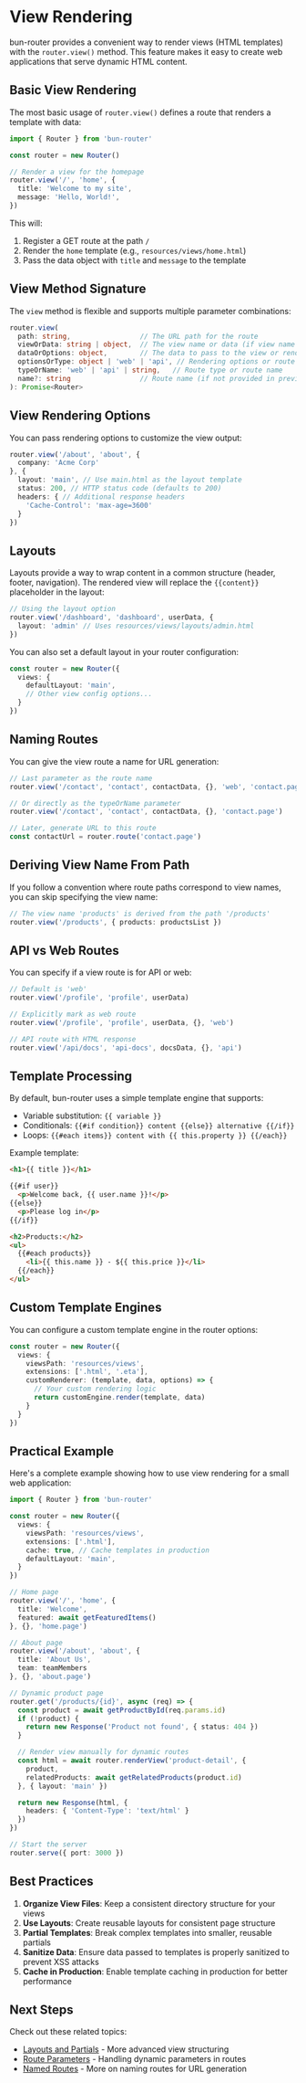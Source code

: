 # View Rendering

bun-router provides a convenient way to render views (HTML templates) with the `router.view()` method. This feature makes it easy to create web applications that serve dynamic HTML content.

## Basic View Rendering

The most basic usage of `router.view()` defines a route that renders a template with data:

```typescript
import { Router } from 'bun-router'

const router = new Router()

// Render a view for the homepage
router.view('/', 'home', {
  title: 'Welcome to my site',
  message: 'Hello, World!',
})
```

This will:

1. Register a GET route at the path `/`
2. Render the `home` template (e.g., `resources/views/home.html`)
3. Pass the data object with `title` and `message` to the template

## View Method Signature

The `view` method is flexible and supports multiple parameter combinations:

```typescript
router.view(
  path: string,                 // The URL path for the route
  viewOrData: string | object,  // The view name or data (if view name is derived from path)
  dataOrOptions: object,        // The data to pass to the view or rendering options
  optionsOrType: object | 'web' | 'api', // Rendering options or route type
  typeOrName: 'web' | 'api' | string,   // Route type or route name
  name?: string                 // Route name (if not provided in previous parameter)
): Promise<Router>
```

## View Rendering Options

You can pass rendering options to customize the view output:

```typescript
router.view('/about', 'about', {
  company: 'Acme Corp'
}, {
  layout: 'main', // Use main.html as the layout template
  status: 200, // HTTP status code (defaults to 200)
  headers: { // Additional response headers
    'Cache-Control': 'max-age=3600'
  }
})
```

## Layouts

Layouts provide a way to wrap content in a common structure (header, footer, navigation). The rendered view will replace the `{{content}}` placeholder in the layout:

```typescript
// Using the layout option
router.view('/dashboard', 'dashboard', userData, {
  layout: 'admin' // Uses resources/views/layouts/admin.html
})
```

You can also set a default layout in your router configuration:

```typescript
const router = new Router({
  views: {
    defaultLayout: 'main',
    // Other view config options...
  }
})
```

## Naming Routes

You can give the view route a name for URL generation:

```typescript
// Last parameter as the route name
router.view('/contact', 'contact', contactData, {}, 'web', 'contact.page')

// Or directly as the typeOrName parameter
router.view('/contact', 'contact', contactData, {}, 'contact.page')

// Later, generate URL to this route
const contactUrl = router.route('contact.page')
```

## Deriving View Name From Path

If you follow a convention where route paths correspond to view names, you can skip specifying the view name:

```typescript
// The view name 'products' is derived from the path '/products'
router.view('/products', { products: productsList })
```

## API vs Web Routes

You can specify if a view route is for API or web:

```typescript
// Default is 'web'
router.view('/profile', 'profile', userData)

// Explicitly mark as web route
router.view('/profile', 'profile', userData, {}, 'web')

// API route with HTML response
router.view('/api/docs', 'api-docs', docsData, {}, 'api')
```

## Template Processing

By default, bun-router uses a simple template engine that supports:

- Variable substitution: `{{ variable }}`
- Conditionals: `{{#if condition}} content {{else}} alternative {{/if}}`
- Loops: `{{#each items}} content with {{ this.property }} {{/each}}`

Example template:

```html
<h1>{{ title }}</h1>

{{#if user}}
  <p>Welcome back, {{ user.name }}!</p>
{{else}}
  <p>Please log in</p>
{{/if}}

<h2>Products:</h2>
<ul>
  {{#each products}}
    <li>{{ this.name }} - ${{ this.price }}</li>
  {{/each}}
</ul>
```

## Custom Template Engines

You can configure a custom template engine in the router options:

```typescript
const router = new Router({
  views: {
    viewsPath: 'resources/views',
    extensions: ['.html', '.eta'],
    customRenderer: (template, data, options) => {
      // Your custom rendering logic
      return customEngine.render(template, data)
    }
  }
})
```

## Practical Example

Here's a complete example showing how to use view rendering for a small web application:

```typescript
import { Router } from 'bun-router'

const router = new Router({
  views: {
    viewsPath: 'resources/views',
    extensions: ['.html'],
    cache: true, // Cache templates in production
    defaultLayout: 'main',
  }
})

// Home page
router.view('/', 'home', {
  title: 'Welcome',
  featured: await getFeaturedItems()
}, {}, 'home.page')

// About page
router.view('/about', 'about', {
  title: 'About Us',
  team: teamMembers
}, {}, 'about.page')

// Dynamic product page
router.get('/products/{id}', async (req) => {
  const product = await getProductById(req.params.id)
  if (!product) {
    return new Response('Product not found', { status: 404 })
  }

  // Render view manually for dynamic routes
  const html = await router.renderView('product-detail', {
    product,
    relatedProducts: await getRelatedProducts(product.id)
  }, { layout: 'main' })

  return new Response(html, {
    headers: { 'Content-Type': 'text/html' }
  })
})

// Start the server
router.serve({ port: 3000 })
```

## Best Practices

1. **Organize View Files**: Keep a consistent directory structure for your views
2. **Use Layouts**: Create reusable layouts for consistent page structure
3. **Partial Templates**: Break complex templates into smaller, reusable partials
4. **Sanitize Data**: Ensure data passed to templates is properly sanitized to prevent XSS attacks
5. **Cache in Production**: Enable template caching in production for better performance

## Next Steps

Check out these related topics:

- [Layouts and Partials](/features/layouts-and-partials) - More advanced view structuring
- [Route Parameters](/features/route-parameters) - Handling dynamic parameters in routes
- [Named Routes](/features/named-routes) - More on naming routes for URL generation
